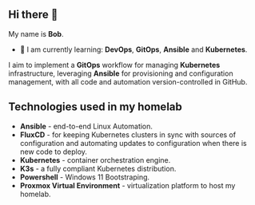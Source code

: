 ## Hi there 👋

My name is **Bob**.

- 🌱 I am currently learning: **DevOps**, **GitOps**, **Ansible** and **Kubernetes**.

I aim to implement a **GitOps** workflow for managing **Kubernetes** infrastructure, leveraging **Ansible** for provisioning and configuration management, with all code and automation version-controlled in GitHub.

## Technologies used in my homelab

- **Ansible** - end-to-end Linux Automation.
- **FluxCD** - for keeping Kubernetes clusters in sync with sources of configuration and automating updates to configuration when there is new code to deploy.
- **Kubernetes** - container orchestration engine.
- **K3s** - a fully compliant Kubernetes distribution.
- **Powershell** - Windows 11 Bootstraping.
- **Proxmox Virtual Environment** - virtualization platform to host my homelab.

<!--
**rtdevx/rtdevx** is a ✨ _special_ ✨ repository because its `README.md` (this file) appears on your GitHub profile.

Here are some ideas to get you started:

- 🔭 I’m currently working on ...
- 🌱 I’m currently learning ...
- 👯 I’m looking to collaborate on ...
- 🤔 I’m looking for help with ...
- 💬 Ask me about ...
- 📫 How to reach me: ...
- 😄 Pronouns: ...
- ⚡ Fun fact: ...
-->
